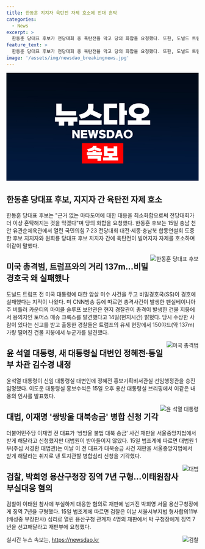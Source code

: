 ```yaml
---
title: 한동훈 지지자 육탄전 자제 호소에 전대 혼탁
categories:
  - News
excerpt: >
  한동훈 당대표 후보가 전당대회 중 육탄전을 막고 당의 화합을 요청했다. 또한, 도널드 트럼프 전 미국 대통령에 대한 암살 미수 사건과 관련해 비밀경호국의 실패에 대한 논란, 윤석열 대통령의 새 대통령실 대변인 인선, 그리고 이재명 전 대표의 쌍방울 대북송금 사건과 박희영 용산구청장의 이태원참사 부실대응 혐의에 대한 검찰의 구형 등이 주요 토픽으로 떠오르고 있다.
feature_text: >
  한동훈 당대표 후보가 전당대회 중 육탄전을 막고 당의 화합을 요청했다. 또한, 도널드 트럼프 전 미국 대통령에 대한 암살 미수 사건과 관련해 비밀경호국의 실패에 대한 논란, 윤석열 대통령의 새 대통령실 대변인 인선, 그리고 이재명 전 대표의 쌍방울 대북송금 사건과 박희영 용산구청장의 이태원참사 부실대응 혐의에 대한 검찰의 구형 등이 주요 토픽으로 떠오르고 있다.
image: '/assets/img/newsdao_breakingnews.jpg'
---
```


<p><img src="/assets/img/newsdao_breakingnews.jpg" alt="firstkoreanews 속보" /></p>

<h2 data-ke-size="size28">한동훈 당대표 후보, 지지자 간 육탄전 자제 호소</h2>

<p data-ke-size="size16">한동훈 당대표 후보는 "근거 없는 마타도어에 대한 대응을 최소화함으로써 전당대회가 더 이상 혼탁해지는 것을 막겠다"며 당의 화합을 요청했다. 한동훈 후보는 15일 충남 천안 유관순체육관에서 열린 국민의힘 7·23 전당대회 대전·세종·충남북 합동연설회 도중 한 후보 지지자와 원희룡 당대표 후보 지지자 간에 육탄전이 벌어지자 자제를 호소하며 이같이 말했다.</p>

<p><img class="fr-fin fr-dib" data-ke-src="https://www.daily.co.kr/data/photos/202107/g.jpg" data-ke-size="size16" style="float: right;" title="" alt="한동훈 당대표 후보"></p>

<h2 data-ke-size="size26">미국 총격범, 트럼프와의 거리 137m…비밀경호국 왜 실패했나</h2>

<p data-ke-size="size16">도널드 트럼프 전 미국 대통령에 대한 암살 미수 사건을 두고 비밀경호국(SS)이 경호에 실패했다는 지적이 나왔다. 미 CNN방송 등에 따르면 총격사건이 발생한 펜실베이니아주 버틀러 카운티의 마이클 슬루프 보안관은 현지 경찰관이 총격이 발생한 건물 지붕에서 용의자인 토머스 매슈 크룩스를 발견했다고 14일(현지시간) 밝혔다. 당시 수상한 사람이 있다는 신고를 받고 출동한 경찰들은 트럼프의 유세 현장에서 150야드(약 137m)가량 떨어진 건물 지붕에서 누군가를 발견했다.</p>

<p><img class="fr-fin fr-dib" data-ke-src="https://www.daily.co.kr/data/photos/202107/g.jpg" data-ke-size="size16" style="float: right;" title="" alt="미국 총격범"></p>

<h2 data-ke-size="size26">윤 석열 대통령, 새 대통령실 대변인 정혜전·통일부 차관 김수경 내정</h2>

<p data-ke-size="size16">윤석열 대통령이 신임 대통령실 대변인에 정혜전 홍보기획비서관실 선임행정관을 승진 임명했다. 이도운 대통령실 홍보수석은 15일 오후 용산 대통령실 브리핑에서 이같은 내용의 인사를 발표했다.</p>

<p><img class="fr-fin fr-dib" data-ke-src="https://www.daily.co.kr/data/photos/202107/g.jpg" data-ke-size="size16" style="float: right;" title="" alt="윤 석열 대통령"></p>

<h2 data-ke-size="size26">대법, 이재명 '쌍방울 대북송금' 병합 신청 기각</h2>

<p data-ke-size="size16">더불어민주당 이재명 전 대표가 ‘쌍방울 불법 대북 송금’ 사건 재판을 서울중앙지법에서 받게 해달라고 신청했지만 대법원이 받아들이지 않았다. 15일 법조계에 따르면 대법원 1부(주심 서경환 대법관)는 이날 이 전 대표가 대북송금 사건 재판을 서울중앙지법에서 받게 해달라는 취지로 낸 토지관할 병합심리 신청을 기각했다.</p>

<p><img class="fr-fin fr-dib" data-ke-src="https://www.daily.co.kr/data/photos/202107/g.jpg" data-ke-size="size16" style="float: right;" title="" alt="대법"></p>

<h2 data-ke-size="size26">검찰, 박희영 용산구청장 징역 7년 구형…이태원참사 부실대응 혐의</h2>

<p data-ke-size="size16">검찰이 이태원 참사에 부실하게 대응한 혐의로 재판에 넘겨진 박희영 서울 용산구청장에게 징역 7년을 구형했다. 15일 법조계에 따르면 검찰은 이날 서울서부지법 형사합의11부(배성중 부장판사) 심리로 열린 용산구청 관계자 4명의 재판에서 박 구청장에게 징역 7년을 선고해달라고 재판부에 요청했다.</p>

<p><img class="fr-fin fr-dib" data-ke-src="https://www.daily.co.kr/data/photos/202107/g.jpg" data-ke-size="size16" style="float: right;" title="" alt="검찰"></p>
실시간 뉴스 속보는, <a href="https://newsdao.kr" rel="dofollow">https://newsdao.kr</a>


